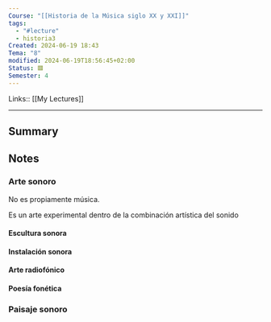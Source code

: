 ```yaml
---
Course: "[[Historia de la Música siglo XX y XXI]]"
tags:
  - "#lecture"
  - historia3
Created: 2024-06-19 18:43
Tema: "8"
modified: 2024-06-19T18:56:45+02:00
Status: 🟥
Semester: 4
---
```

Links:: [[My Lectures]]
___

## Summary

## Notes

### Arte sonoro

No es propiamente música. 

Es un arte experimental dentro de la combinación artística del sonido

#### Escultura sonora



#### Instalación sonora





#### Arte radiofónico

#### Poesía fonética

### Paisaje sonoro